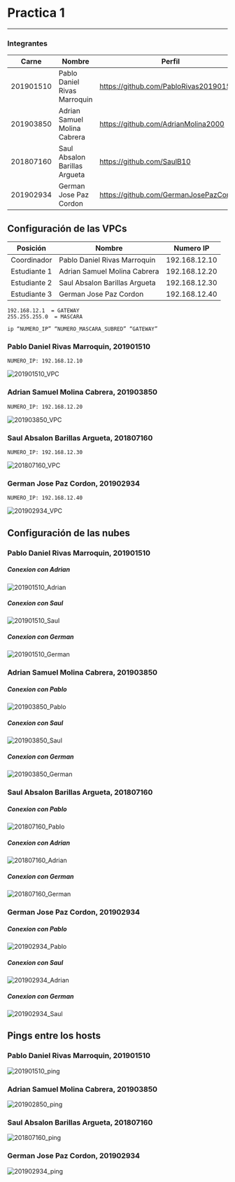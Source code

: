 # Practica 1
---------------
### Integrantes
|Carne | Nombre | Perfil |
|-----|-----|-----|
|201901510| Pablo Daniel Rivas Marroquin| https://github.com/PabloRivas201901510 |
|201903850 |Adrian Samuel Molina Cabrera| https://github.com/AdrianMolina2000 |
|201807160 | Saul Absalon Barillas Argueta| https://github.com/SaulB10 |
|201902934 |German Jose Paz Cordon| https://github.com/GermanJosePazCordon |


## Configuración de las VPCs
| Posición | Nombre | Numero IP |
|-----|-----|-----|
|Coordinador| Pablo Daniel Rivas Marroquin| 192.168.12.10 |
|Estudiante 1 |Adrian Samuel Molina Cabrera| 192.168.12.20 |
|Estudiante 2 | Saul Absalon Barillas Argueta| 192.168.12.30 |
|Estudiante 3 |German Jose Paz Cordon| 192.168.12.40 |
```
192.168.12.1  = GATEWAY
255.255.255.0  = MASCARA

ip “NUMERO_IP” “NUMERO_MASCARA_SUBRED” “GATEWAY”
```
### Pablo Daniel Rivas Marroquin, 201901510
```
NUMERO_IP: 192.168.12.10
```
![201901510_VPC](img/201901510_VPC.jpeg "VPC")
### Adrian Samuel Molina Cabrera, 201903850
```
NUMERO_IP: 192.168.12.20
```
![201903850_VPC](img/201903850_vpc.png "VPC")
### Saul Absalon Barillas Argueta, 201807160
```
NUMERO_IP: 192.168.12.30
```
![201807160_VPC](img/201807160_VPC.png "VPC")
### German Jose Paz Cordon, 201902934
```
NUMERO_IP: 192.168.12.40
```
![201902934_VPC](img/201902934_vpc.png "VPC")

## Configuración de las nubes

### Pablo Daniel Rivas Marroquin, 201901510
##### Conexion con Adrian
![201901510_Adrian](img/201901510_Adrian.jpeg "PING")
##### Conexion con Saul
![201901510_Saul](img/201901510_Saul.jpeg "PING")
##### Conexion con German
![201901510_German](img/201901510_German.jpeg "PING")

### Adrian Samuel Molina Cabrera, 201903850
##### Conexion con Pablo
![201903850_Pablo](img/201903850_pablo.png "PING")
##### Conexion con Saul
![201903850_Saul](img/201903850_saul.png "PING")
##### Conexion con German
![201903850_German](img/201903850_german.png "PING")


### Saul Absalon Barillas Argueta, 201807160
##### Conexion con Pablo
![201807160_Pablo](img/201807160_Pablo.png "PING")
##### Conexion con Adrian
![201807160_Adrian](img/201807160_Adrian.png "PING")
##### Conexion con German
![201807160_German](img/201807160_German.png "PING")

### German Jose Paz Cordon, 201902934
##### Conexion con Pablo
![201902934_Pablo](img/201902934_pablo.png "PING")
##### Conexion con Saul
![201902934_Adrian](img/201902934_saul.png "PING")
##### Conexion con German
![201902934_Saul](img/201902934_saul.png "PING")

## Pings entre los hosts
### Pablo Daniel Rivas Marroquin, 201901510
![201901510_ping](img/201901510_ping.jpeg "ping")
### Adrian Samuel Molina Cabrera, 201903850
![201902850_ping](img/201902850_ping.png "ping")
### Saul Absalon Barillas Argueta, 201807160
![201807160_ping](img/201807160_ping.png "ping")
### German Jose Paz Cordon, 201902934
![201902934_ping](img/201902934_ping.png "ping")

